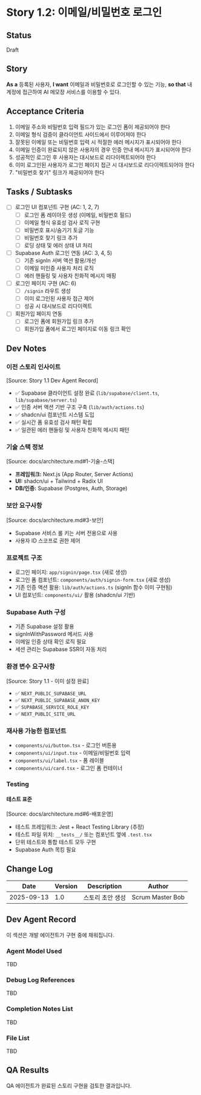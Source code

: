 # Story 1.2: 이메일/비밀번호 로그인

## Status

Draft

## Story

**As a** 등록된 사용자,
**I want** 이메일과 비밀번호로 로그인할 수 있는 기능,
**so that** 내 계정에 접근하여 AI 메모장 서비스를 이용할 수 있다.

## Acceptance Criteria

1. 이메일 주소와 비밀번호 입력 필드가 있는 로그인 폼이 제공되어야 한다
2. 이메일 형식 검증이 클라이언트 사이드에서 이루어져야 한다
3. 잘못된 이메일 또는 비밀번호 입력 시 적절한 에러 메시지가 표시되어야 한다
4. 이메일 인증이 완료되지 않은 사용자의 경우 인증 안내 메시지가 표시되어야 한다
5. 성공적인 로그인 후 사용자는 대시보드로 리다이렉트되어야 한다
6. 이미 로그인된 사용자가 로그인 페이지 접근 시 대시보드로 리다이렉트되어야 한다
7. "비밀번호 찾기" 링크가 제공되어야 한다

## Tasks / Subtasks

-   [ ] 로그인 UI 컴포넌트 구현 (AC: 1, 2, 7)
    -   [ ] 로그인 폼 레이아웃 생성 (이메일, 비밀번호 필드)
    -   [ ] 이메일 형식 유효성 검사 로직 구현
    -   [ ] 비밀번호 표시/숨기기 토글 기능
    -   [ ] 비밀번호 찾기 링크 추가
    -   [ ] 로딩 상태 및 에러 상태 UI 처리
-   [ ] Supabase Auth 로그인 연동 (AC: 3, 4, 5)
    -   [ ] 기존 signIn 서버 액션 활용/개선
    -   [ ] 이메일 미인증 사용자 처리 로직
    -   [ ] 에러 핸들링 및 사용자 친화적 메시지 매핑
-   [ ] 로그인 페이지 구현 (AC: 6)
    -   [ ] `/signin` 라우트 생성
    -   [ ] 이미 로그인된 사용자 접근 제어
    -   [ ] 성공 시 대시보드로 리다이렉트
-   [ ] 회원가입 페이지 연동
    -   [ ] 로그인 폼에 회원가입 링크 추가
    -   [ ] 회원가입 폼에서 로그인 페이지로 이동 링크 확인

## Dev Notes

### 이전 스토리 인사이트

[Source: Story 1.1 Dev Agent Record]

-   ✅ Supabase 클라이언트 설정 완료 (`lib/supabase/client.ts`, `lib/supabase/server.ts`)
-   ✅ 인증 서버 액션 기반 구조 구축 (`lib/auth/actions.ts`)
-   ✅ shadcn/ui 컴포넌트 시스템 도입
-   ✅ 실시간 폼 유효성 검사 패턴 확립
-   ✅ 일관된 에러 핸들링 및 사용자 친화적 메시지 패턴

### 기술 스택 정보

[Source: docs/architecture.md#1-기술-스택]

-   **프레임워크:** Next.js (App Router, Server Actions)
-   **UI:** shadcn/ui + Tailwind + Radix UI
-   **DB/인증:** Supabase (Postgres, Auth, Storage)

### 보안 요구사항

[Source: docs/architecture.md#3-보안]

-   Supabase 서비스 롤 키는 서버 전용으로 사용
-   사용자 ID 스코프로 권한 제어

### 프로젝트 구조

-   로그인 페이지: `app/signin/page.tsx` (새로 생성)
-   로그인 폼 컴포넌트: `components/auth/signin-form.tsx` (새로 생성)
-   기존 인증 액션 활용: `lib/auth/actions.ts` (signIn 함수 이미 구현됨)
-   UI 컴포넌트: `components/ui/` 활용 (shadcn/ui 기반)

### Supabase Auth 구성

-   기존 Supabase 설정 활용
-   signInWithPassword 메서드 사용
-   이메일 인증 상태 확인 로직 필요
-   세션 관리는 Supabase SSR이 자동 처리

### 환경 변수 요구사항

[Source: Story 1.1 - 이미 설정 완료]

-   ✅ `NEXT_PUBLIC_SUPABASE_URL`
-   ✅ `NEXT_PUBLIC_SUPABASE_ANON_KEY`
-   ✅ `SUPABASE_SERVICE_ROLE_KEY`
-   ✅ `NEXT_PUBLIC_SITE_URL`

### 재사용 가능한 컴포넌트

-   `components/ui/button.tsx` - 로그인 버튼용
-   `components/ui/input.tsx` - 이메일/비밀번호 입력
-   `components/ui/label.tsx` - 폼 레이블
-   `components/ui/card.tsx` - 로그인 폼 컨테이너

### Testing

#### 테스트 표준

[Source: docs/architecture.md#6-배포운영]

-   테스트 프레임워크: Jest + React Testing Library (추정)
-   테스트 파일 위치: `__tests__/` 또는 컴포넌트 옆에 `.test.tsx`
-   단위 테스트와 통합 테스트 모두 구현
-   Supabase Auth 목킹 필요

## Change Log

| Date       | Version | Description      | Author           |
| ---------- | ------- | ---------------- | ---------------- |
| 2025-09-13 | 1.0     | 스토리 초안 생성 | Scrum Master Bob |

## Dev Agent Record

이 섹션은 개발 에이전트가 구현 중에 채워집니다.

### Agent Model Used

TBD

### Debug Log References

TBD

### Completion Notes List

TBD

### File List

TBD

## QA Results

QA 에이전트가 완료된 스토리 구현을 검토한 결과입니다.
